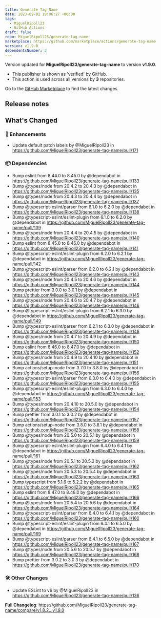 ```yaml
---
title: Generate Tag Name
date: 2023-09-01 19:06:27 +00:00
tags:
  - MiguelRipoll23
  - GitHub Actions
draft: false
repo: MiguelRipoll23/generate-tag-name
marketplace: https://github.com/marketplace/actions/generate-tag-name
version: v1.9.0
dependentsNumber: 3
---
```



Version updated for **MiguelRipoll23/generate-tag-name** to version **v1.9.0**.
- This publisher is shown as 'verified' by GitHub.
- This action is used across all versions by **3** repositories.

Go to the [GitHub Marketplace](https://github.com/marketplace/actions/generate-tag-name) to find the latest changes.

## Release notes

<!-- Release notes generated using configuration in .github/release.yml at v1.9.0 -->

## What's Changed
### 💅 Enhancements
* Update default patch labels by @MiguelRipoll23 in https://github.com/MiguelRipoll23/generate-tag-name/pull/171
### 📦 Dependencies
* Bump eslint from 8.44.0 to 8.45.0 by @dependabot in https://github.com/MiguelRipoll23/generate-tag-name/pull/133
* Bump @types/node from 20.4.2 to 20.4.3 by @dependabot in https://github.com/MiguelRipoll23/generate-tag-name/pull/135
* Bump @types/node from 20.4.3 to 20.4.4 by @dependabot in https://github.com/MiguelRipoll23/generate-tag-name/pull/137
* Bump @typescript-eslint/parser from 6.1.0 to 6.2.0 by @dependabot in https://github.com/MiguelRipoll23/generate-tag-name/pull/138
* Bump @typescript-eslint/eslint-plugin from 6.1.0 to 6.2.0 by @dependabot in https://github.com/MiguelRipoll23/generate-tag-name/pull/139
* Bump @types/node from 20.4.4 to 20.4.5 by @dependabot in https://github.com/MiguelRipoll23/generate-tag-name/pull/140
* Bump eslint from 8.45.0 to 8.46.0 by @dependabot in https://github.com/MiguelRipoll23/generate-tag-name/pull/141
* Bump @typescript-eslint/eslint-plugin from 6.2.0 to 6.2.1 by @dependabot in https://github.com/MiguelRipoll23/generate-tag-name/pull/142
* Bump @typescript-eslint/parser from 6.2.0 to 6.2.1 by @dependabot in https://github.com/MiguelRipoll23/generate-tag-name/pull/143
* Bump @types/node from 20.4.5 to 20.4.6 by @dependabot in https://github.com/MiguelRipoll23/generate-tag-name/pull/144
* Bump prettier from 3.0.0 to 3.0.1 by @dependabot in https://github.com/MiguelRipoll23/generate-tag-name/pull/145
* Bump @types/node from 20.4.6 to 20.4.7 by @dependabot in https://github.com/MiguelRipoll23/generate-tag-name/pull/146
* Bump @typescript-eslint/eslint-plugin from 6.2.1 to 6.3.0 by @dependabot in https://github.com/MiguelRipoll23/generate-tag-name/pull/149
* Bump @typescript-eslint/parser from 6.2.1 to 6.3.0 by @dependabot in https://github.com/MiguelRipoll23/generate-tag-name/pull/148
* Bump @types/node from 20.4.7 to 20.4.9 by @dependabot in https://github.com/MiguelRipoll23/generate-tag-name/pull/150
* Bump eslint from 8.46.0 to 8.47.0 by @dependabot in https://github.com/MiguelRipoll23/generate-tag-name/pull/152
* Bump @types/node from 20.4.9 to 20.4.10 by @dependabot in https://github.com/MiguelRipoll23/generate-tag-name/pull/151
* Bump actions/setup-node from 3.7.0 to 3.8.0 by @dependabot in https://github.com/MiguelRipoll23/generate-tag-name/pull/156
* Bump @typescript-eslint/parser from 6.3.0 to 6.4.0 by @dependabot in https://github.com/MiguelRipoll23/generate-tag-name/pull/155
* Bump @typescript-eslint/eslint-plugin from 6.3.0 to 6.4.0 by @dependabot in https://github.com/MiguelRipoll23/generate-tag-name/pull/153
* Bump @types/node from 20.4.10 to 20.5.0 by @dependabot in https://github.com/MiguelRipoll23/generate-tag-name/pull/154
* Bump prettier from 3.0.1 to 3.0.2 by @dependabot in https://github.com/MiguelRipoll23/generate-tag-name/pull/157
* Bump actions/setup-node from 3.8.0 to 3.8.1 by @dependabot in https://github.com/MiguelRipoll23/generate-tag-name/pull/158
* Bump @types/node from 20.5.0 to 20.5.1 by @dependabot in https://github.com/MiguelRipoll23/generate-tag-name/pull/159
* Bump @typescript-eslint/eslint-plugin from 6.4.0 to 6.4.1 by @dependabot in https://github.com/MiguelRipoll23/generate-tag-name/pull/161
* Bump @types/node from 20.5.1 to 20.5.3 by @dependabot in https://github.com/MiguelRipoll23/generate-tag-name/pull/162
* Bump @types/node from 20.5.3 to 20.5.4 by @dependabot in https://github.com/MiguelRipoll23/generate-tag-name/pull/163
* Bump typescript from 5.1.6 to 5.2.2 by @dependabot in https://github.com/MiguelRipoll23/generate-tag-name/pull/165
* Bump eslint from 8.47.0 to 8.48.0 by @dependabot in https://github.com/MiguelRipoll23/generate-tag-name/pull/166
* Bump @types/node from 20.5.4 to 20.5.6 by @dependabot in https://github.com/MiguelRipoll23/generate-tag-name/pull/164
* Bump @typescript-eslint/parser from 6.4.0 to 6.4.1 by @dependabot in https://github.com/MiguelRipoll23/generate-tag-name/pull/160
* Bump @typescript-eslint/eslint-plugin from 6.4.1 to 6.5.0 by @dependabot in https://github.com/MiguelRipoll23/generate-tag-name/pull/169
* Bump @typescript-eslint/parser from 6.4.1 to 6.5.0 by @dependabot in https://github.com/MiguelRipoll23/generate-tag-name/pull/167
* Bump @types/node from 20.5.6 to 20.5.7 by @dependabot in https://github.com/MiguelRipoll23/generate-tag-name/pull/168
* Bump prettier from 3.0.2 to 3.0.3 by @dependabot in https://github.com/MiguelRipoll23/generate-tag-name/pull/170
### 🛠️ Other Changes
* Update ESLint to v6 by @MiguelRipoll23 in https://github.com/MiguelRipoll23/generate-tag-name/pull/136


**Full Changelog**: https://github.com/MiguelRipoll23/generate-tag-name/compare/v1.8.2...v1.9.0
